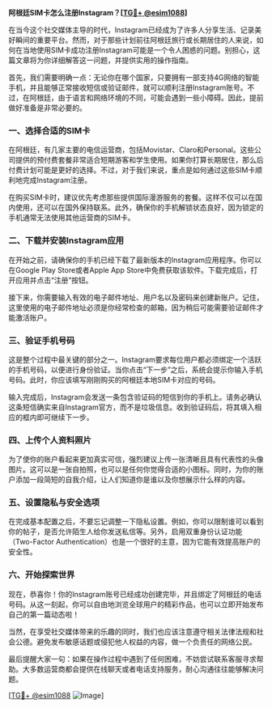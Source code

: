 **阿根廷SIM卡怎么注册Instagram？[[TG💪+ @esim1088](https://t.me/s/esim1088)]**

在当今这个社交媒体主导的时代，Instagram已经成为了许多人分享生活、记录美好瞬间的重要平台。然而，对于那些计划前往阿根廷旅行或长期居住的人来说，如何在当地使用SIM卡成功注册Instagram可能是一个令人困惑的问题。别担心，这篇文章将为你详细解答这一问题，并提供实用的操作指南。

首先，我们需要明确一点：无论你在哪个国家，只要拥有一部支持4G网络的智能手机，并且能够正常接收短信或验证邮件，就可以顺利注册Instagram账号。不过，在阿根廷，由于语言和网络环境的不同，可能会遇到一些小障碍。因此，提前做好准备是非常必要的。

### 一、选择合适的SIM卡

在阿根廷，有几家主要的电信运营商，包括Movistar、Claro和Personal。这些公司提供的预付费套餐非常适合短期游客和学生使用。如果你打算长期居住，那么后付费计划可能是更好的选择。不过，对于我们来说，重点是如何通过这些SIM卡顺利地完成Instagram注册。

在购买SIM卡时，建议优先考虑那些提供国际漫游服务的套餐。这样不仅可以在国内使用，还可以在国外保持联系。此外，确保你的手机解锁状态良好，因为锁定的手机通常无法使用其他运营商的SIM卡。

### 二、下载并安装Instagram应用

在开始之前，请确保你的手机已经下载了最新版本的Instagram应用程序。你可以在Google Play Store或者Apple App Store中免费获取该软件。下载完成后，打开应用并点击“注册”按钮。

接下来，你需要输入有效的电子邮件地址、用户名以及密码来创建新账户。记住，这里使用的电子邮件地址必须是你经常检查的邮箱，因为稍后可能需要验证邮件才能激活账户。

### 三、验证手机号码

这是整个过程中最关键的部分之一。Instagram要求每位用户都必须绑定一个活跃的手机号码，以便进行身份验证。当你点击“下一步”之后，系统会提示你输入手机号码。此时，你应该填写刚刚购买的阿根廷本地SIM卡对应的号码。

输入完成后，Instagram会发送一条包含验证码的短信到你的手机上。请务必确认这条短信确实来自Instagram官方，而不是垃圾信息。收到验证码后，将其填入相应的框内即可继续下一步。

### 四、上传个人资料照片

为了使你的账户看起来更加真实可信，强烈建议上传一张清晰且具有代表性的头像图片。这可以是一张自拍照，也可以是任何你觉得合适的小图标。同时，为你的账户添加一段简短的自我介绍，让人们知道你是谁以及你想展示什么样的内容。

### 五、设置隐私与安全选项

在完成基本配置之后，不要忘记调整一下隐私设置。例如，你可以限制谁可以看到你的帖子，是否允许陌生人给你发送私信等。另外，启用双重身份认证功能（Two-Factor Authentication）也是一个很好的主意，因为它能有效提高账户的安全性。

### 六、开始探索世界

现在，恭喜你！你的Instagram账号已经成功创建完毕，并且绑定了阿根廷的电话号码。从这一刻起，你可以自由地浏览全球用户的精彩作品，也可以立即开始发布自己的第一篇动态啦！

当然，在享受社交媒体带来的乐趣的同时，我们也应该注意遵守相关法律法规和社会公德。避免发布敏感话题或侵犯他人权益的内容，做一个负责任的网络公民。

最后提醒大家一句：如果在操作过程中遇到了任何困难，不妨尝试联系客服寻求帮助。大多数运营商都会提供在线聊天或者电话支持服务，耐心沟通往往能够解决问题。

[[TG💪+ @esim1088](https://t.me/s/esim1088) ![Image](https://i.postimg.cc/4NQfJmqS/Snipaste-2025-05-13-00-14-12.png)]